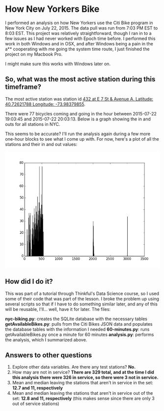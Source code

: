 # How New Yorkers Bike #

I performed an analysis on how New Yorkers use the Citi Bike program in New York City on July 22, 2015. The data pull was run from 7:03 PM EST to 8:03 EST. This project was relatively straightforward, though I ran in to a few issues as I had never worked with Epoch time before. I performed this work in both Windows and in OSX, and after Windows being a pain in the a** cooperating with me going the system time route, I just finished the project on my Macbook Pro. 

I might make sure this works with Windows later on.

## So, what was the most active station during this timeframe? ##

The most active station was station id <a href="https://www.google.com/maps/place/40%C2%B043'34.4%22N+73%C2%B059'01.7%22W/@40.7613195,-73.9623898,12.5z/data=!4m2!3m1!1s0x0:0x0" target="_blank">432 at E 7 St & Avenue A. Latitude: 40.72621788 Longitude: -73.98379855</a>.

There were 77 bicycles coming and going in the hour between 2015-07-22 19:03:45 and 2015-07-22 20:03:13. Below is a graph showing the in and outs for all stations in NYC.

This seems to be accurate? I'll run the analysis again during a few more one-hour blocks to see what I come up with. For now, here's a plot of all the stations and their in and out values:

<img src="https://raw.githubusercontent.com/yorktronic/data_science/master/thinkful/Unit3/nyc-biking/plots/num-bikes-in-and-out-in-one-hour.png">

## How did I do it? ##

This was part of a tutorial through Thinkful's Data Science course, so I used some of their code that was part of the lesson. I broke the problem up using several scripts so that if I have to do something similar later, and any of this will be reusable, I'll... well, have it for later. The files:

**nyc-biking.py**: creates the SQLite database with the necessary tables
**getAvailableBikes.py**: pulls from the Citi Bikes JSON data and populates the database tables with the information I needed
**60-minutes.py**: runs getAvailableBikes.py once a minute for 60 minutes
**analysis.py**: performs the analysis, which I summarized above.

## Answers to other questions ##

1. Explore other data variables. Are there any test stations? **No.**
2. How may are not in service? **There are 329 total, and at the time I did this analysis there were 326 in service, so there were 3 not in service.**
3. Mean and median leaving the stations that aren't in service in the set: **12.7 and 11, respectively**
4. Mean and median leaving the stations that aren't in service out of the set: **12.8 and 11, respectively** (this makes sense since there are only 3 out of service stations)